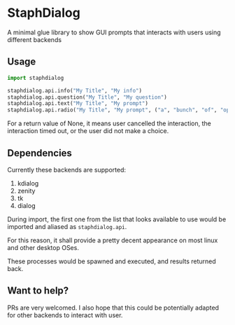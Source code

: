 # StaphDialog
A minimal glue library to show GUI prompts that interacts with users using different backends

## Usage
```python
import staphdialog

staphdialog.api.info("My Title", "My info")
staphdialog.api.question("My Title", "My question")
staphdialog.api.text("My Title", "My prompt")
staphdialog.api.radio("My Title", "My prompt", ("a", "bunch", "of", "options"))
```

For a return value of None, it means user cancelled the interaction, the interaction timed out, or the user did not make a choice.

## Dependencies
Currently these backends are supported:

1. kdialog
1. zenity
1. tk
1. dialog

During import, the first one from the list that looks available to use would be imported and aliased as `staphdialog.api`.

For this reason, it shall provide a pretty decent appearance on most linux and other desktop OSes.

These processes would be spawned and executed, and results returned back.

## Want to help?

PRs are very welcomed. I also hope that this could be potentially adapted for other backends to interact with user.
